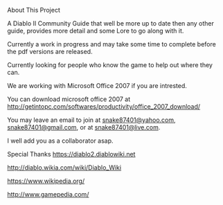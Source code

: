  About This Project

A Diablo II Community Guide that well be more up to date then any other guide, provides more detail and some Lore to go along with it.

Currently a work in progress and may take some time to complete before the pdf versions are released.

Currently looking for people who know the game to help out where they can.

We are working with Microsoft Office 2007 if you are intrested.

You can download microsoft office 2007 at http://getintopc.com/softwares/productivity/office_2007_download/

You may leave an email to join at snake87401@yahoo.com, snake87401@gmail.com, or at snake87401@live.com.

I well add you as a collaborator asap.

Special Thanks
https://diablo2.diablowiki.net

http://diablo.wikia.com/wiki/Diablo_Wiki

https://www.wikipedia.org/

http://www.gamepedia.com/
